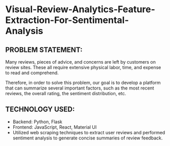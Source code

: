 # Visual-Review-Analytics-Feature-Extraction-For-Sentimental-Analysis

## PROBLEM STATEMENT:
Many reviews, pieces of advice, and concerns are left by customers on review sites. These all require extensive physical labor, time, and expense to read and comprehend.

Therefore, in order to solve this problem, our goal is to develop a platform that can summarize several important factors, such as the most recent reviews, the overall rating, the sentiment distribution, etc.

## TECHNOLOGY USED:
* Backend: Python, Flask
* Frontend: JavaScript, React, Material UI
* Utilized web scraping techniques to extract user reviews and performed sentiment analysis to generate concise summaries of review feedback.



